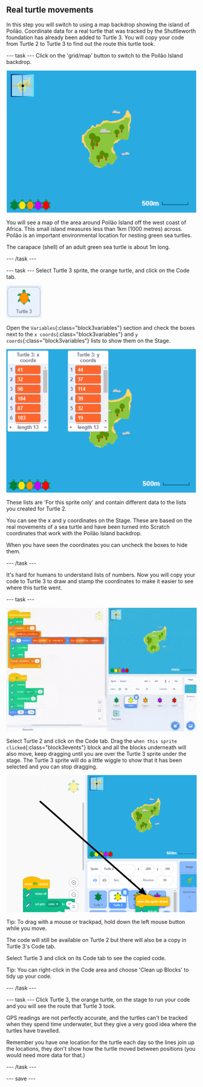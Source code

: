 ## Real turtle movements

In this step you will switch to using a map backdrop showing the island of Poilão. Coordinate data for a real turtle that was tracked by the Shuttleworth foundation has already been added to Turtle 3. You will copy your code from Turtle 2 to Turtle 3 to find out the route this turtle took.

--- task ---
Click on the 'grid/map' button to switch to the Poilão Island backdrop. 

![Stage showing map with button highlighted](images/map-backdrop.png)

You will see a map of the area around Poilão Island off the west coast of Africa. This small island measures less than 1km (1000 metres) across. Poilão is an important environmental location for nesting green sea turtles.

The carapace (shell) of an adult green sea turtle is about 1m long. 

--- /task ---

--- task ---
Select Turtle 3 sprite, the orange turtle, and click on the Code tab. 

![image of Turtle 3 sprite](images/turtle-3-sprite.png)

Open the `Variables`{:class="block3variables"} section and check the boxes next to the `x coords`{:class="block3variables"} and `y coords`{:class="block3variables"} lists to show them on the Stage. 

![Screenshot of Turtle 3 lists on stage](images/turtle-3-lists-on-stage.png)

These lists are 'For this sprite only' and contain different data to the lists you created for Turtle 2.

You can see the x and y coordinates on the Stage. These are based on the real movements of a sea turtle and have been turned into Scratch coordinates that work with the Poilão Island backdrop. 

When you have seen the coordinates you can uncheck the boxes to hide them. 

--- /task ---

It's hard for humans to understand lists of numbers. Now you will copy your code to Turtle 3 to draw and stamp the coordinates to make it easier to see where this turtle went. 

--- task ---

![Animation of dragging code from Turtle 2 to Turtle 3](images/drag-code-to-turtle-3.gif)

Select Turtle 2 and click on the Code tab. Drag the `when this sprite clicked`{:class="block3events"} block and all the blocks underneath will also move, keep dragging until you are over the Turtle 3 sprite under the stage. The Turtle 3 sprite will do a little wiggle to show that it has been selected and you can stop dragging. 

![Drag code from Turtle 2 to Turtle 3](images/turtle-3-drag-code.png)

Tip: To drag with a mouse or trackpad, hold down the left mouse button while you move. 

The code will still be available on Turtle 2 but there will also be a copy in Turtle 3's Code tab.

Select Turtle 3 and click on its Code tab to see the copied code. 

Tip: You can right-click in the Code area and choose 'Clean up Blocks' to tidy up your code.

--- /task ---

--- task ---
Click Turtle 3, the orange turtle, on the stage to run your code and you will see the route that Turtle 3 took. 

GPS readings are not perfectly accurate, and the turtles can't be tracked when they spend time underwater, but they give a very good idea where the turtles have travelled.

Remember you have one location for the turtle each day so the lines join up the locations, they don't show how the turtle moved between positions (you would need more data for that.)

--- /task ---

--- save ---

